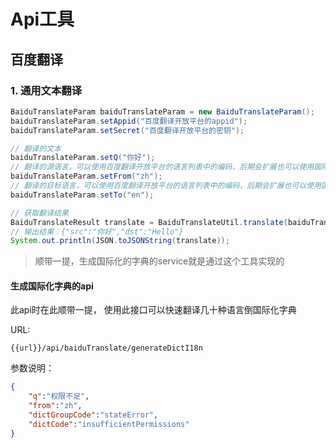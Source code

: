 # Api工具

## 百度翻译
### 1. 通用文本翻译
```java
BaiduTranslateParam baiduTranslateParam = new BaiduTranslateParam();
baiduTranslateParam.setAppid("百度翻译开放平台的appid");
baiduTranslateParam.setSecret("百度翻译开放平台的密钥");

// 翻译的文本
baiduTranslateParam.setQ("你好");
// 翻译的源语言，可以使用百度翻译开放平台的语言列表中的编码，后期会扩展也可以使用国际化的语言编码
baiduTranslateParam.setFrom("zh");
// 翻译的目标语言，可以使用百度翻译开放平台的语言列表中的编码，后期会扩展也可以使用国际化的语言编码
baiduTranslateParam.setTo("en");

// 获取翻译结果
BaiduTranslateResult translate = BaiduTranslateUtil.translate(baiduTranslateParam);
// 输出结果：{"src":"你好","dst":"Hello"}
System.out.println(JSON.toJSONString(translate));
```
> 顺带一提，生成国际化的字典的service就是通过这个工具实现的

#### 生成国际化字典的api
此api时在此顺带一提，
使用此接口可以快速翻译几十种语言倒国际化字典

URL:
```shell
{{url}}/api/baiduTranslate/generateDictI18n
```

参数说明：
```json
{
    "q":"权限不足",
    "from":"zh",
    "dictGroupCode":"stateError",
    "dictCode":"insufficientPermissions"
}
```

